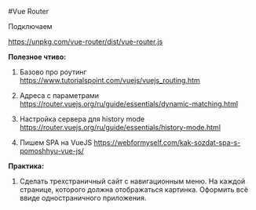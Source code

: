 #Vue Router

Подключаем

https://unpkg.com/vue-router/dist/vue-router.js


**Полезное чтиво:**

1. Базово про роутинг
https://www.tutorialspoint.com/vuejs/vuejs_routing.htm

2. Адреса с параметрами
https://router.vuejs.org/ru/guide/essentials/dynamic-matching.html

3. Настройка сервера для history mode
https://router.vuejs.org/ru/guide/essentials/history-mode.html

4. Пишем SPA на VueJS
https://webformyself.com/kak-sozdat-spa-s-pomoshhyu-vue-js/

**Практика:**

1. Сделать трехстраничный сайт с навигационным меню. На каждой странице, которого должна отображаться картинка. Оформить всё ввиде одностраничного приложения.